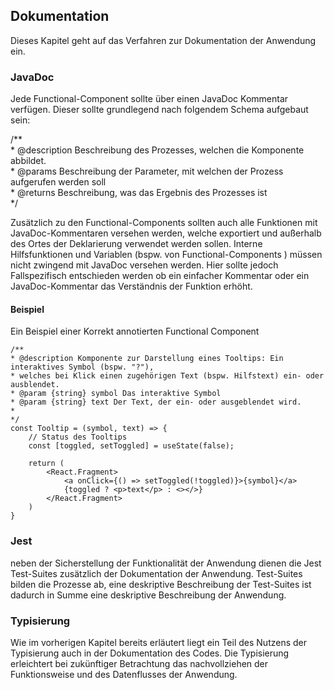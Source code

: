 ## Dokumentation

Dieses Kapitel geht auf das Verfahren zur Dokumentation der Anwendung ein.

### JavaDoc

Jede Functional-Component sollte über einen JavaDoc Kommentar verfügen. Dieser sollte grundlegend nach folgendem Schema aufgebaut sein:

/\*\* <br /> \* @description Beschreibung des Prozesses, welchen die Komponente abbildet. <br /> \* @params Beschreibung der Parameter, mit welchen der Prozess aufgerufen werden soll <br /> \* @returns Beschreibung, was das Ergebnis des Prozesses ist <br />
\*/

Zusätzlich zu den Functional-Components sollten auch alle Funktionen mit JavaDoc-Kommentaren versehen werden, welche exportiert und außerhalb des Ortes der Deklarierung verwendet werden sollen. Interne Hilfsfunktionen und Variablen (bspw. von Functional-Components ) müssen nicht zwingend mit JavaDoc versehen werden. Hier sollte jedoch Fallspezifisch entschieden werden ob ein einfacher Kommentar oder ein JavaDoc-Kommentar das Verständnis der Funktion erhöht.

#### Beispiel

Ein Beispiel einer Korrekt annotierten Functional Component

    /**
    * @description Komponente zur Darstellung eines Tooltips: Ein interaktives Symbol (bspw. "?"),
    * welches bei Klick einen zugehörigen Text (bspw. Hilfstext) ein- oder ausblendet.
    * @param {string} symbol Das interaktive Symbol
    * @param {string} text Der Text, der ein- oder ausgeblendet wird.
    *
    */
    const Tooltip = (symbol, text) => {
        // Status des Tooltips
        const [toggled, setToggled] = useState(false);

        return (
            <React.Fragment>
                <a onClick={() => setToggled(!toggled)}>{symbol}</a>
                {toggled ? <p>text</p> : <></>}
            </React.Fragment>
        )
    }

### Jest

neben der Sicherstellung der Funktionalität der Anwendung dienen die Jest Test-Suites zusätzlich der Dokumentation der Anwendung. Test-Suites bilden die Prozesse ab, eine deskriptive Beschreibung der Test-Suites ist dadurch in Summe eine deskriptive Beschreibung der Anwendung.

### Typisierung

Wie im vorherigen Kapitel bereits erläutert liegt ein Teil des Nutzens der Typisierung auch in der Dokumentation des Codes. Die Typisierung erleichtert bei zukünftiger Betrachtung das nachvollziehen der Funktionsweise und des Datenflusses der Anwendung.
